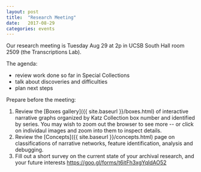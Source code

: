 ```yaml
---
layout: post
title:  "Research Meeting"
date:   2017-08-29
categories: events
---
```


Our research meeting is Tuesday Aug 29 at 2p in UCSB South Hall room 2509 (the Transcriptions Lab).

The agenda:

-  review work done so far in Special Collections
-  talk about discoveries and difficulties
-  plan next steps 

Prepare before the meeting:

1. Review the [Boxes gallery]({{ site.baseurl }}/boxes.html) of interactive narrative graphs organized by Katz Collection box number and identified by series. You may wish to zoom out the browser to see more -- or click on individaul images and zoom into them to inspect details.
2. Review the [Concepts]({{ site.baseurl }}/concepts.html) page on classifications of narrative networks, feature identification, analysis and debugging.
3. Fill out a short survey on the current state of your archival research, and your future interests <https://goo.gl/forms/t6itFh3xgYqIdAO52>

